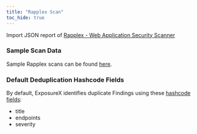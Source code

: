 ```yaml
---
title: "Rapplex Scan"
toc_hide: true
---
```

Import JSON report of [Rapplex - Web Application Security Scanner](https://rapplex.com)


### Sample Scan Data
Sample Rapplex scans can be found [here](https://github.com/ExposureX/django-ExposureX/tree/master/unittests/scans/rapplex).

### Default Deduplication Hashcode Fields
By default, ExposureX identifies duplicate Findings using these [hashcode fields](https://docs.exposurex.com/en/working_with_findings/finding_deduplication/about_deduplication/):

- title
- endpoints
- severity
